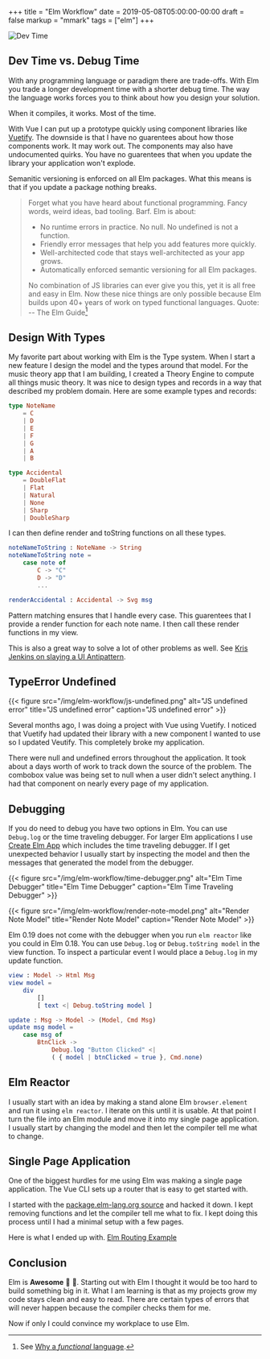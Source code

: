 +++
title = "Elm Workflow"
date = 2019-05-08T05:00:00-00:00
draft = false
markup = "mmark"
tags = ["elm"]
+++

![Dev Time](/img/elm-workflow/dev-time.png)

## Dev Time vs. Debug Time

With any programming language or paradigm there are trade-offs. With Elm you trade a longer development time with a shorter debug time. The way the language works forces you to think about how you design your solution.

When it compiles, it works. Most of the time.

With Vue I can put up a prototype quickly using component libraries like [Vuetify](https://vuetifyjs.com). The downside is that I have no guarentees about how those components work. It may work out. The components may also have undocumented quirks. You have no guarentees that when you update the library your application won't explode.

Semanitic versioning is enforced on all Elm packages. What this means is that if you update a package nothing breaks.

> Forget what you have heard about functional programming. Fancy words, weird ideas, bad tooling. Barf. Elm is about:
> 
> - No runtime errors in practice. No null. No undefined is not a function.
> - Friendly error messages that help you add features more quickly.
> - Well-architected code that stays well-architected as your app grows.
> - Automatically enforced semantic versioning for all Elm packages.
> 
> No combination of JS libraries can ever give you this, yet it is all free and easy in Elm. Now these nice things are only possible because Elm builds upon 40+ years of work on typed functional languages.
Quote: -- The Elm Guide[^1]

[^1]: See [Why a *functional* language](https://guide.elm-lang.org/#why-a-functional-language).

## Design With Types

My favorite part about working with Elm is the Type system. When I start a new feature I design the model and the types around that model. For the music theory app that I am building, I created a Theory Engine to compute all things music theory. It was nice to design types and records in a way that described my problem domain. Here are some example types and records:


```elm
type NoteName
    = C
    | D
    | E
    | F
    | G
    | A
    | B

type Accidental
    = DoubleFlat
    | Flat
    | Natural
    | None
    | Sharp
    | DoubleSharp
```

I can then define render and toString functions on all these types.

```elm
noteNameToString : NoteName -> String
noteNameToString note =
    case note of
        C -> "C"
        D -> "D"
        ...

renderAccidental : Accidental -> Svg msg
```

Pattern matching ensures that I handle every case. This guarentees that I provide a render function for each note name. I then call these render functions in my view.

This is also a great way to solve a lot of other problems as well. See [Kris Jenkins on slaying a UI Antipattern](http://blog.jenkster.com/2016/06/how-elm-slays-a-ui-antipattern.html).

## TypeError Undefined

{{< figure src="/img/elm-workflow/js-undefined.png" alt="JS undefined error" title="JS undefined error" caption="JS undefined error" >}}

Several months ago, I was doing a project with Vue using Vuetify. I noticed that Vuetify had updated their library with a new component I wanted to use so I updated Veutify. This completely broke my application.

There were null and undefined errors throughout the application. It took about a days worth of work to track down the source of the problem. The combobox value was being set to null when a user didn't select anything. I had that component on nearly every page of my application.

## Debugging

If you do need to debug you have two options in Elm. You can use `Debug.log` or the time traveling debugger. For larger Elm applications I use [Create Elm App](https://github.com/halfzebra/create-elm-app) which includes the time traveling debugger. If I get unexpected behavior I usually start by inspecting the model and then the messages that generated the model from the debugger.

{{< figure src="/img/elm-workflow/time-debugger.png" alt="Elm Time Debugger" title="Elm Time Debugger" caption="Elm Time Traveling Debugger" >}}

{{< figure src="/img/elm-workflow/render-note-model.png" alt="Render Note Model" title="Render Note Model" caption="Render Note Model" >}}

Elm 0.19 does not come with the debugger when you run `elm reactor` like you could in Elm 0.18. You can use `Debug.log` or `Debug.toString model` in the view function. To inspect a particular event I would place a `Debug.log` in my update function.

```elm
view : Model -> Html Msg
view model =
    div
        []
        [ text <| Debug.toString model ]

update : Msg -> Model -> (Model, Cmd Msg)
update msg model =
    case msg of
        BtnClick ->
            Debug.log "Button Clicked" <|
            ( { model | btnClicked = true }, Cmd.none)
```

## Elm Reactor

I usually start with an idea by making a stand alone Elm `browser.element` and run it using `elm reactor`. I iterate on this until it is usable. At that point I turn the file into an Elm module and move it into my single page application. I usually start by changing the model and then let the compiler tell me what to change.

## Single Page Application

One of the biggest hurdles for me using Elm was making a single page application. The Vue CLI sets up a router that is easy to get started with.

I started with the [package.elm-lang.org source](https://github.com/elm/package.elm-lang.org/tree/master/src/frontend) and hacked it down. I kept removing functions and let the compiler tell me what to fix. I kept doing this process until I had a minimal setup with a few pages.

Here is what I ended up with. [Elm Routing Example](https://github.com/pianomanfrazier/elm-routing-example/)

## Conclusion

Elm is **Awesome** :tada: :confetti_ball:. Starting out with Elm I thought it would be too hard to build something big in it. What I am learning is that as my projects grow my code stays clean and easy to read. There are certain types of errors that will never happen because the compiler checks them for me.

Now if only I could convince my workplace to use Elm.
